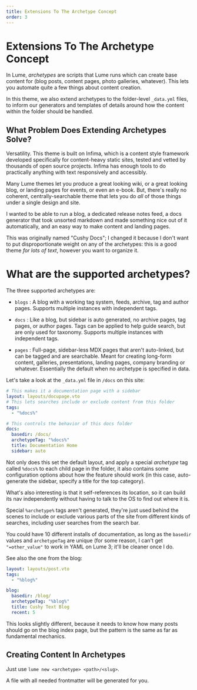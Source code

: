 ```yaml
---
title: Extensions To The Archetype Concept
order: 3
---
```


# Extensions To The Archetype Concept

In Lume, _archetypes_ are scripts that Lume runs which can create base 
content for (blog posts, content pages, photo galleries, whatever). This
lets you automate quite a few things about content creation.

In this theme, we also extend archetypes to the folder-level `_data.yml`
files, to inform our generators and templates of details around how the 
content within the folder should be handled.

## What Problem Does Extending Archetypes Solve?

Versatility. This theme is built on Infima, which is a content style 
framework developed specifically for content-heavy static sites, tested
and vetted by thousands of open source projects. Infima has enough tools
to do practically anything with text responsively and accessibly. 

Many Lume themes let you produce a great looking wiki, or a great looking
blog, or landing pages for events, or even an e-book. But, there's really
no coherent, centrally-searchable theme that lets you do _all_ of those 
things under a single design and site.

I wanted to be able to run a blog, a dedicated release notes feed, a 
docs generator that took unsorted markdown and made something nice out
of it automatically, and an easy way to make content and landing pages.

This was originally named "Cushy Docs"; I changed it because I don't want
to put disproportionate weight on any of the archetypes: this is a good
theme _for lots of text_, however you want to organize it.

# What are the supported archetypes?

The three supported archetypes are:

 - `blogs` : A blog with a working tag system, feeds, archive, tag and 
    author pages. Supports multiple instances with independent tags.

 - `docs` : Like a blog, but sidebar is auto generated, no archive pages, 
   tag pages, or author pages. Tags can be applied to help guide search, 
   but are only used for taxonomy. Supports multiple instances with 
   independent tags.

 - `pages` : Full-page, sidebar-less MDX pages that aren't auto-linked, but
    can be tagged and are searchable. Meant for creating long-form content, 
    galleries, presentations, landing pages, company branding or whatever.
    Essentially the default when no archetype is specified in data.

Let's take a look at the `_data.yml` file in `/docs` on this site:

```yml
# This makes it a documentation page with a sidebar 
layout: layouts/docupage.vto
# This lets searches include or exclude content from this folder
tags:
  - "%docs%" 

# This controls the behavior of this docs folder
docs:
  basedir: /docs/
  archetypeTag: "%docs%"
  title: Documentation Home
  sidebar: auto
```

Not only does this set the default layout, and apply a special _archetype_ tag
called `%docs%` to each child page in the folder, it also contains some configuration
options about how the feature should work (in this case, auto-generate the sidebar,
specify a title for the top category).

What's also interesting is that it self-references its location, so it can build
its nav independently without having to talk to the OS to find out where it is. 

Special `%archetype%` tags aren't generated, they're just used behind the scenes to 
include or exclude various parts of the site from different kinds of searches, including
user searches from the search bar.

You could have 10 different installs of documentation, as long as the `basedir` values
and `archetypeTag` are unique (for some reason, I can't get `"=other_value"` to work in 
YAML on Lume 3; it'll be cleaner once I do.

See also the one from the blog:

```yml
layout: layouts/post.vto
tags:
  - "%blog%"

blog:
  basedir: /blog/
  archetypeTag: "%blog%"
  title: Cushy Text Blog
  recent: 5
```

This looks slightly different, because it needs to know how many posts should go on the 
blog index page, but the pattern is the same as far as fundamental mechanics. 

## Creating Content In Archetypes

Just use `lume new <archetype> <path>/<slug>`. 

A file with all needed frontmatter will be generated for you.







